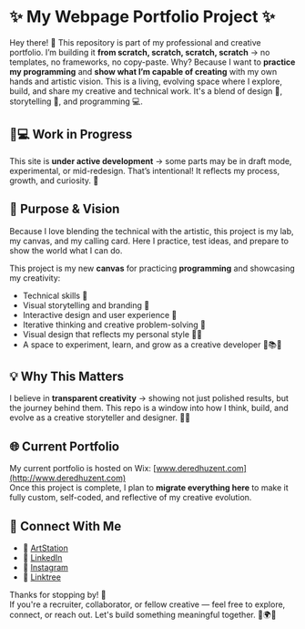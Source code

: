 # ✨ My Webpage Portfolio Project ✨

Hey there! 👋 This repository is part of my professional and creative portfolio. I’m building it **from scratch, scratch, scratch, scratch** → no templates, no frameworks, no copy-paste. 
Why? Because I want to **practice my programming** and **show what I’m capable of creating** with my own hands and artistic vision. 
This is a living, evolving space where I explore, build, and share my creative and technical work. 
It's a blend of design 🎨, storytelling 📖, and programming 💻.

## 🚧💻 Work in Progress
This site is **under active development** → some parts may be in draft mode, experimental, or mid-redesign. 
That’s intentional! It reflects my process, growth, and curiosity. 🌱

## 🎯 Purpose & Vision

Because I love blending the technical with the artistic, this project is my lab, my canvas, and my calling card. 
Here I practice, test ideas, and prepare to show the world what I can do.

This project is my new **canvas** for practicing **programming** and showcasing my creativity:

- Technical skills 🧩
- Visual storytelling and branding 🎥
- Interactive design and user experience 🎯
- Iterative thinking and creative problem-solving 🔄
- Visual design that reflects my personal style 🎨✨
- A space to experiment, learn, and grow as a creative developer 🧪📚🌱

## 💡 Why This Matters

I believe in **transparent creativity** → showing not just polished results, but the journey behind them. 
This repo is a window into how I think, build, and evolve as a creative storyteller and designer. 🧠✨

## 🌐 Current Portfolio

My current portfolio is hosted on Wix: [www.deredhuzent.com](http://www.deredhuzent.com)  
Once this project is complete, I plan to **migrate everything here** to make it fully custom, self-coded, and reflective of my creative evolution.

## 🔗 Connect With Me

- 🎨 [ArtStation](https://www.artstation.com/deredhuzent)
- 💼 [LinkedIn](https://www.linkedin.com/in/deredhuzent)
- 📸 [Instagram](https://www.instagram.com/deredhuzent.art)
- 🌿 [Linktree](https://linktr.ee/deredhuzent)

Thanks for stopping by! 🙌  
If you're a recruiter, collaborator, or fellow creative — feel free to explore, connect, or reach out. 
Let's build something meaningful together. 🤝🌍✨
